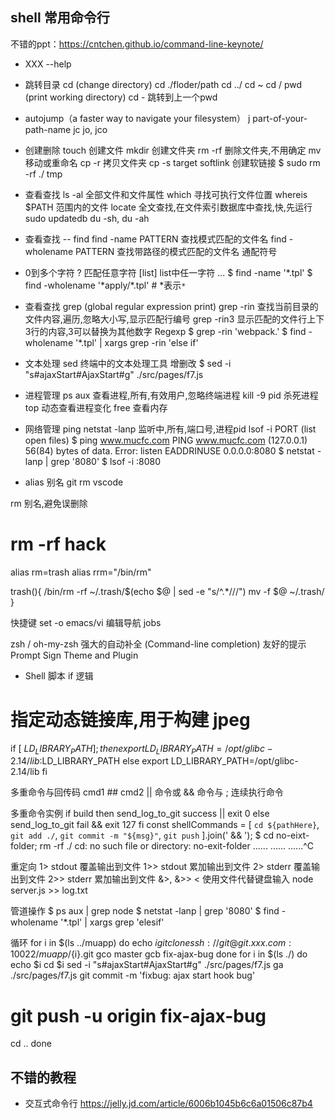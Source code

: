 ## shell 常用命令行
不错的ppt：https://cntchen.github.io/command-line-keynote/

- XXX --help

- 跳转目录
cd (change directory)
cd ./floder/path
cd ../
cd ~
cd /
pwd (print working directory)
cd - 跳转到上一个pwd


- autojump（a faster way to navigate your filesystem）
j part-of-your-path-name
jc
jo, jco


- 创建删除
touch 创建文件
mkdir 创建文件夹
rm -rf 删除文件夹,不用确定
mv 移动或重命名
cp -r 拷贝文件夹
cp -s target softlink 创建软链接
$ sudo rm -rf ./ tmp


- 查看查找
ls -al 全部文件和文件属性
which 寻找可执行文件位置
whereis $PATH 范围内的文件
locate 全文查找,在文件索引数据库中查找,快,先运行 sudo updatedb
du -sh, du -ah


- 查看查找 -- find
find -name PATTERN 查找模式匹配的文件名
find -wholename PATTERN 查找带路径的模式匹配的文件名
通配符号
* 0到多个字符
? 匹配任意字符
[list] list中任一字符
...
$ find -name '*.tpl'
$ find -wholename '\*apply/\*.tpl' # \*表示`*`


- 查看查找
grep (global regular expression print)
grep -rin 查找当前目录的文件内容,遍历,忽略大小写,显示匹配行编号
grep -rin3 显示匹配的文件行上下3行的内容,3可以替换为其他数字
Regexp
$ grep -rin 'webpack.'
$ find -wholename '*.tpl' | xargs grep -rin 'else if'

- 文本处理
sed
终端中的文本处理工具
增删改
$ sed -i "s#ajaxStart#AjaxStart#g" ./src/pages/f7.js


- 进程管理
ps aux 查看进程,所有,有效用户,忽略终端进程
kill -9 pid 杀死进程
top 动态查看进程变化
free 查看内存

- 网络管理
ping
netstat -lanp 监听中,所有,端口号,进程pid
lsof -i PORT (list open files)
$ ping www.mucfc.com
PING www.mucfc.com (127.0.0.1) 56(84) bytes of data.
Error: listen EADDRINUSE 0.0.0.0:8080
$ netstat -lanp | grep '8080'
$ lsof -i :8080


- alias 别名
git
rm
vscode


rm 别名,避免误删除
# rm -rf hack
alias rm=trash
alias rrm="/bin/rm"

trash(){
 /bin/rm -rf ~/.trash/$(echo $@ | sed -e "s/^.*\///")
 mv -f $@ ~/.trash/
}


快捷键
set -o emacs/vi
编辑导航
jobs



zsh / oh-my-zsh
强大的自动补全 (Command-line completion)
友好的提示 Prompt Sign
Theme and Plugin



- Shell 脚本
if 逻辑
# 指定动态链接库,用于构建 jpeg
if [ $LD_LIBRARY_PATH ]; then
 export LD_LIBRARY_PATH=/opt/glibc-2.14/lib:$LD_LIBRARY_PATH
else
 export LD_LIBRARY_PATH=/opt/glibc-2.14/lib
fi


多重命令与回传码
cmd1 ## cmd2
|| 命令或
&& 命令与
; 连续执行命令



多重命令实例
if build
then 
  send_log_to_git success || exit 0
else 
  send_log_to_git fail && exit 127
fi
const shellCommands = [
  `cd ${pathHere}`,
  `git add ./`,
  `git commit -m "${msg}"`,
  `git push`
  ].join(' && ');
$ cd no-eixt-folder; rm -rf ./
cd: no such file or directory: no-exit-folder
......
......
......^C



重定向
1> stdout 覆盖输出到文件
1>> stdout 累加输出到文件
2> stderr 覆盖输出到文件
2>> stderr 累加输出到文件
&>, &>>
< 使用文件代替键盘输入
node server.js >> log.txt



管道操作
$ ps aux | grep node
$ netstat -lanp | grep '8080'
$ find -wholename '*.tpl' | xargs grep 'elesif'



循环
for i in $(ls ../muapp)
do
  echo $i
  git clone ssh://git@git.xxx.com:10022/muapp/${i}.git
  gco master
  gcb fix-ajax-bug
done
for i in $(ls ./)
do
  echo $i
  cd $i
  sed -i "s#ajaxStart#AjaxStart#g" ./src/pages/f7.js
  ga ./src/pages/f7.js
  git commit -m 'fixbug: ajax start hook bug'
  # git push -u origin fix-ajax-bug
  cd ..
done

## 不错的教程
- 交互式命令行 https://jelly.jd.com/article/6006b1045b6c6a01506c87b4